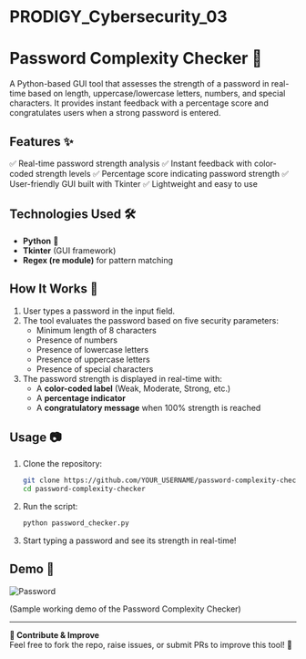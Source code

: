 # PRODIGY_Cybersecurity_03
# Password Complexity Checker 🔐

A Python-based GUI tool that assesses the strength of a password in real-time based on length, uppercase/lowercase letters, numbers, and special characters. It provides instant feedback with a percentage score and congratulates users when a strong password is entered.

## Features ✨
✅ Real-time password strength analysis
✅ Instant feedback with color-coded strength levels
✅ Percentage score indicating password strength
✅ User-friendly GUI built with Tkinter
✅ Lightweight and easy to use

## Technologies Used 🛠️
- **Python** 🐍
- **Tkinter** (GUI framework)
- **Regex (re module)** for pattern matching

## How It Works 🔐
1. User types a password in the input field.
2. The tool evaluates the password based on five security parameters:
   - Minimum length of 8 characters
   - Presence of numbers
   - Presence of lowercase letters
   - Presence of uppercase letters
   - Presence of special characters
3. The password strength is displayed in real-time with:
   - A **color-coded label** (Weak, Moderate, Strong, etc.)
   - A **percentage indicator**
   - A **congratulatory message** when 100% strength is reached

## Usage 📷
1. Clone the repository:
   ```bash
   git clone https://github.com/YOUR_USERNAME/password-complexity-checker.git
   cd password-complexity-checker
   ```
2. Run the script:
   ```bash
   python password_checker.py
   ```
3. Start typing a password and see its strength in real-time!

## Demo 🎥
![Password](https://github.com/user-attachments/assets/656b2ec9-cbaf-4c69-b4e7-e7d2dfccb202)

(Sample working demo of the Password Complexity Checker)

---

**📢 Contribute & Improve**  
Feel free to fork the repo, raise issues, or submit PRs to improve this tool! 🚀
